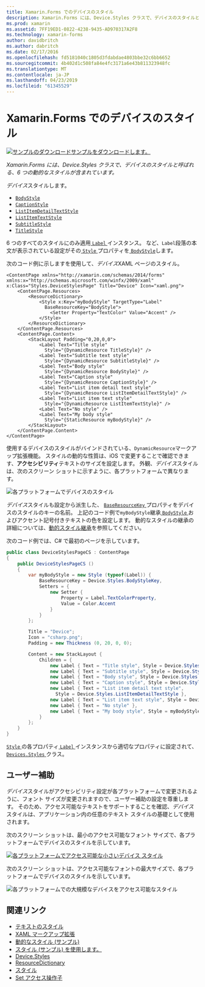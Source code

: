 ```yaml
---
title: Xamarin.Forms でのデバイスのスタイル
description: Xamarin.Forms には、Device.Styles クラスで、デバイスのスタイルと呼ばれる、6 つの動的なスタイルが含まれています。 この記事では、Xamarin.Forms アプリケーションでデバイスのスタイルを使用する方法について説明します。
ms.prod: xamarin
ms.assetid: 7FF19ED1-0822-4238-9435-AD970317A2F8
ms.technology: xamarin-forms
author: davidbritch
ms.author: dabritch
ms.date: 02/17/2016
ms.openlocfilehash: fd5181040c1805d3fdabdae4803bbe32c6bb6652
ms.sourcegitcommit: 4b402d1c508fa84e4fc3171a6e43b811323948fc
ms.translationtype: MT
ms.contentlocale: ja-JP
ms.lasthandoff: 04/23/2019
ms.locfileid: "61345529"
---
```

# <a name="device-styles-in-xamarinforms"></a>Xamarin.Forms でのデバイスのスタイル

[![サンプルのダウンロード](~/media/shared/download.png)サンプルをダウンロードします。](https://developer.xamarin.com/samples/xamarin-forms/UserInterface/Styles/DynamicStyles/)

_Xamarin.Forms には、Device.Styles クラスで、デバイスのスタイルと呼ばれる、6 つの動的なスタイルが含まれています。_

*デバイス*スタイルします。

- [`BodyStyle`](xref:Xamarin.Forms.Device.Styles.BodyStyle)
- [`CaptionStyle`](xref:Xamarin.Forms.Device.Styles.CaptionStyle)
- [`ListItemDetailTextStyle`](xref:Xamarin.Forms.Device.Styles.ListItemDetailTextStyle)
- [`ListItemTextStyle`](xref:Xamarin.Forms.Device.Styles.ListItemTextStyle)
- [`SubtitleStyle`](xref:Xamarin.Forms.Device.Styles.SubtitleStyle)
- [`TitleStyle`](xref:Xamarin.Forms.Device.Styles.TitleStyle)

6 つのすべてのスタイルにのみ適用[ `Label` ](xref:Xamarin.Forms.Label)インスタンス。 など、`Label`段落の本文が表示されている設定がその[ `Style` ](xref:Xamarin.Forms.VisualElement.Style)プロパティを[ `BodyStyle`](xref:Xamarin.Forms.Device.Styles.BodyStyle)します。

次のコード例に示しますを使用して、*デバイス*XAML ページのスタイル。

```xaml
<ContentPage xmlns="http://xamarin.com/schemas/2014/forms" xmlns:x="http://schemas.microsoft.com/winfx/2009/xaml" x:Class="Styles.DeviceStylesPage" Title="Device" Icon="xaml.png">
    <ContentPage.Resources>
        <ResourceDictionary>
            <Style x:Key="myBodyStyle" TargetType="Label"
              BaseResourceKey="BodyStyle">
                <Setter Property="TextColor" Value="Accent" />
            </Style>
        </ResourceDictionary>
    </ContentPage.Resources>
    <ContentPage.Content>
        <StackLayout Padding="0,20,0,0">
            <Label Text="Title style"
              Style="{DynamicResource TitleStyle}" />
            <Label Text="Subtitle text style"
              Style="{DynamicResource SubtitleStyle}" />
            <Label Text="Body style"
              Style="{DynamicResource BodyStyle}" />
            <Label Text="Caption style"
              Style="{DynamicResource CaptionStyle}" />
            <Label Text="List item detail text style"
              Style="{DynamicResource ListItemDetailTextStyle}" />
            <Label Text="List item text style"
              Style="{DynamicResource ListItemTextStyle}" />
            <Label Text="No style" />
            <Label Text="My body style"
              Style="{StaticResource myBodyStyle}" />
        </StackLayout>
    </ContentPage.Content>
</ContentPage>
```

使用するデバイスのスタイルがバインドされている、`DynamicResource`マークアップ拡張機能。 スタイルの動的な性質は、iOS で変更することで確認できます、**アクセシビリティ**テキストのサイズを設定します。 外観、*デバイス*スタイルは、次のスクリーン ショットに示すように、各プラットフォームで異なります。

![](device-images/device-styles.png "各プラットフォームでデバイスのスタイル")

*デバイス*スタイルも設定から派生した、 [ `BaseResourceKey` ](xref:Xamarin.Forms.Style.BaseResourceKey)プロパティをデバイスのスタイルのキーの名前。 上記のコード例で`myBodyStyle`継承[ `BodyStyle` ](xref:Xamarin.Forms.Device.Styles.BodyStyle)およびアクセント記号付きテキストの色を設定します。 動的なスタイルの継承の詳細については、[動的スタイル継承](~/xamarin-forms/user-interface/styles/xaml/dynamic.md#dynamic-style-inheritance)を参照してください。

次のコード例では、C# で最初のページを示しています。

```csharp
public class DeviceStylesPageCS : ContentPage
{
    public DeviceStylesPageCS ()
    {
        var myBodyStyle = new Style (typeof(Label)) {
            BaseResourceKey = Device.Styles.BodyStyleKey,
            Setters = {
                new Setter {
                    Property = Label.TextColorProperty,
                    Value = Color.Accent
                }
            }
        };

        Title = "Device";
        Icon = "csharp.png";
        Padding = new Thickness (0, 20, 0, 0);

        Content = new StackLayout {
            Children = {
                new Label { Text = "Title style", Style = Device.Styles.TitleStyle },
                new Label { Text = "Subtitle style", Style = Device.Styles.SubtitleStyle },
                new Label { Text = "Body style", Style = Device.Styles.BodyStyle },
                new Label { Text = "Caption style", Style = Device.Styles.CaptionStyle },
                new Label { Text = "List item detail text style",
                  Style = Device.Styles.ListItemDetailTextStyle },
                new Label { Text = "List item text style", Style = Device.Styles.ListItemTextStyle },
                new Label { Text = "No style" },
                new Label { Text = "My body style", Style = myBodyStyle }
            }
        };
    }
}
```

[ `Style` ](xref:Xamarin.Forms.VisualElement.Style)の各プロパティ[ `Label` ](xref:Xamarin.Forms.Label)インスタンスから適切なプロパティに設定されて、 [ `Devices.Styles` ](xref:Xamarin.Forms.Device.Styles)クラス。

## <a name="accessibility"></a>ユーザー補助

*デバイス*スタイルがアクセシビリティ設定が各プラットフォームで変更されるように、フォント サイズが変更されますので、ユーザー補助の設定を尊重します。 そのため、アクセス可能なテキストをサポートすることを確認、*デバイス*スタイルは、アプリケーション内の任意のテキスト スタイルの基礎として使用されます。

次のスクリーン ショットは、最小のアクセス可能なフォント サイズで、各プラットフォームでデバイスのスタイルを示しています。

[![](device-images/minimum-size.png "各プラットフォームでアクセス可能な小さいデバイス スタイル")](device-images/minimum-size-large.png#lightbox "各プラットフォームでアクセスできる小型のデバイスのスタイル")

次のスクリーン ショットは、アクセス可能なフォントの最大サイズで、各プラットフォームでデバイスのスタイルを示しています。

![](device-images/maximum-size.png "各プラットフォームでの大規模なデバイスをアクセス可能なスタイル")

## <a name="related-links"></a>関連リンク

- [テキストのスタイル](~/xamarin-forms/user-interface/text/styles.md)
- [XAML マークアップ拡張](~/xamarin-forms/xaml/xaml-basics/xaml-markup-extensions.md)
- [動的なスタイル (サンプル)](https://developer.xamarin.com/samples/xamarin-forms/UserInterface/Styles/DynamicStyles/)
- [スタイル (サンプル) を使用します。](https://developer.xamarin.com/samples/xamarin-forms/WorkingWithStyles/)
- [Device.Styles](xref:Xamarin.Forms.Device.Styles)
- [ResourceDictionary](xref:Xamarin.Forms.ResourceDictionary)
- [スタイル](xref:Xamarin.Forms.Style)
- [Set アクセス操作子](xref:Xamarin.Forms.Setter)
